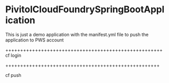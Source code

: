 # PivitolCloudFoundrySpringBootApplication
This is just a demo application with the manifest.yml file to push the application to PWS account


+++++++++++++++++++++++++++++++++++++++++++++++++++++
cf login 

++++++++++++++++++++++++++++++++++++++++++++++++++++

cf push
